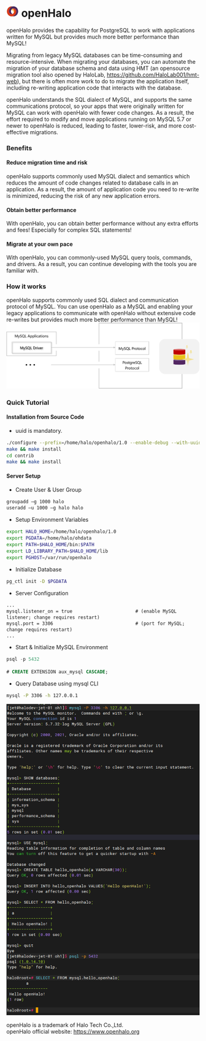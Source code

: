 # ![image](logo.png) openHalo
openHalo provides the capability for PostgreSQL to work with applications written for MySQL but provides much more better performance than MySQL!

Migrating from legacy MySQL databases can be time-consuming and resource-intensive. When migrating your databases, you can automate the migration of your database schema and data using HMT (an opensource migration tool also opened by HaloLab, https://github.com/HaloLab001/hmt-web), but there is often more work to do to migrate the application itself, including re-writing application code that interacts with the database.

openHalo understands the SQL dialect of MySQL, and supports the same communications protocol, so your apps that were originally written for MySQL can work with openHalo with fewer code changes. As a result, the effort required to modify and move applications running on MySQL 5.7 or newer to openHalo is reduced, leading to faster, lower-risk, and more cost-effective migrations.


### Benefits
#### Reduce migration time and risk
openHalo supports commonly used MySQL dialect and semantics which reduces the amount of code changes related to database calls in an application. As a result, the amount of application code you need to re-write is minimized, reducing the risk of any new application errors.

#### Obtain better performance
With openHalo, you can obtain better performance without any extra efforts and fees! Especially for complex SQL statements!

#### Migrate at your own pace
With openHalo, you can commonly-used MySQL query tools, commands, and drivers. As a result, you can continue developing with the tools you are familiar with.


### How it works
openHalo supports commonly used SQL dialect and communication protocol of MySQL. You can use openHalo as a MySQL and enabling your legacy applications to communicate with openHalo without extensive code re-writes but provides much more better performance than MySQL!
![image](how%20it%20works.png)

### Quick Tutorial
#### Installation from Source Code
- uuid is mandatory.

```sh
./configure --prefix=/home/halo/openhalo/1.0 --enable-debug --with-uuid=ossp CFLAGS=-O2
make && make install
cd contrib
make && make install
```

#### Server Setup
- Create User & User Group
```sh
groupadd –g 1000 halo
useradd –u 1000 –g halo halo
```

- Setup Environment Variables
```sh
export HALO_HOME=/home/halo/openhalo/1.0
export PGDATA=/home/halo/ohdata
export PATH=$HALO_HOME/bin:$PATH
export LD_LIBRARY_PATH=$HALO_HOME/lib
export PGHOST=/var/run/openhalo
```

- Initialize Database
```sh
pg_ctl init -D $PGDATA
```

- Server Configuration
```
...
mysql.listener_on = true                       # (enable MySQL listener; change requires restart)
mysql.port = 3306                              # (port for MySQL; change requires restart)
...
```

- Start & Initialize MySQL Environment
```sql
psql -p 5432

# CREATE EXTENSION aux_mysql CASCADE;
```

- Query Database using mysql CLI
```sh
mysql -P 3306 -h 127.0.0.1 
```
![image](openhalo_q1.png)

openHalo is a trademark of Halo Tech Co.,Ltd. <br/>
openHalo official website: https://www.openhalo.org
